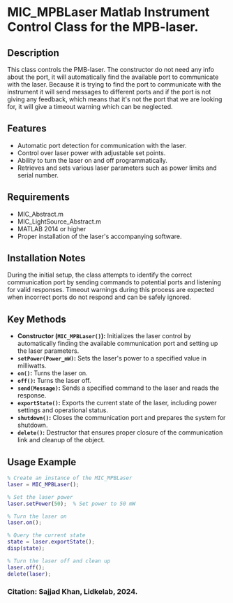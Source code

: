# MIC_MPBLaser Matlab Instrument Control Class for the MPB-laser.

## Description
This class controls the PMB-laser.
The constructor do not need any info about the port, it will
automatically find the available port to communicate with the
laser.
Because it is trying to find the port to communicate with the
instrument it will send messages to different ports and if the port
is not giving any feedback, which means that it's not the port that
we are looking for, it will give a timeout warning which can be
neglected.

## Features
- Automatic port detection for communication with the laser.
- Control over laser power with adjustable set points.
- Ability to turn the laser on and off programmatically.
- Retrieves and sets various laser parameters such as power limits and serial number.

## Requirements
- MIC_Abstract.m
- MIC_LightSource_Abstract.m
- MATLAB 2014 or higher
- Proper installation of the laser's accompanying software.

## Installation Notes
During the initial setup, the class attempts to identify the correct communication port by sending commands
to potential ports and listening for valid responses. Timeout warnings during this process are expected when
incorrect ports do not respond and can be safely ignored.

## Key Methods
- **Constructor (`MIC_MPBLaser()`):** Initializes the laser control by automatically finding the available communication port and setting up the laser parameters.
- **`setPower(Power_mW)`:** Sets the laser's power to a specified value in milliwatts.
- **`on()`:** Turns the laser on.
- **`off()`:** Turns the laser off.
- **`send(Message)`:** Sends a specified command to the laser and reads the response.
- **`exportState()`:** Exports the current state of the laser, including power settings and operational status.
- **`shutdown()`:** Closes the communication port and prepares the system for shutdown.
- **`delete()`:** Destructor that ensures proper closure of the communication link and cleanup of the object.

## Usage Example
```matlab
% Create an instance of the MIC_MPBLaser
laser = MIC_MPBLaser();

% Set the laser power
laser.setPower(50);  % Set power to 50 mW

% Turn the laser on
laser.on();

% Query the current state
state = laser.exportState();
disp(state);

% Turn the laser off and clean up
laser.off();
delete(laser);
```
### Citation: Sajjad Khan, Lidkelab, 2024.

